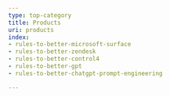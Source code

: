 ```yaml
---
type: top-category
title: Products
uri: products
index:
- rules-to-better-microsoft-surface
- rules-to-better-zendesk
- rules-to-better-control4
- rules-to-better-gpt
- rules-to-better-chatgpt-prompt-engineering

---
```


